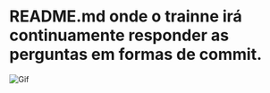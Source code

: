 # README.md onde o trainne irá continuamente responder as perguntas em formas de commit. 

![Gif](https://c.tenor.com/YJVujQ8qJQgAAAAC/hora-de-aprender-profesor-utonio.gif)
